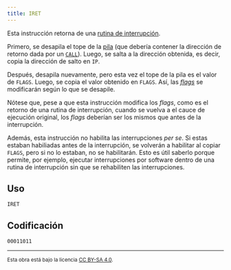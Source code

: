 ```yaml
---
title: IRET
---
```


Esta instrucción retorna de una [rutina de interrupción](/cpu/#interrupciones).

Primero, se desapila el tope de la [pila](/cpu/#pila) (que debería contener la dirección de retorno dada por un [`CALL`](/cpu/instructions/call/)). Luego, se salta a la dirección obtenida, es decir, copia la dirección de salto en `IP`.

Después, desapila nuevamente, pero esta vez el tope de la pila es el valor de `FLAGS`. Luego, se copia el valor obtenido en `FLAGS`. Así, las [_flags_](/cpu/#flags) se modificarán según lo que se desapile.

Nótese que, pese a que esta instrucción modifica los _flags_, como es el retorno de una rutina de interrupción, cuando se vuelva a el cauce de ejecución original, los _flags_ deberían ser los mismos que antes de la interrupción.

Además, esta instrucción no habilita las interrupciones _per se_. Si estas estaban habiliadas antes de la interrupción, se volverán a habilitar al copiar `FLAGS`, pero si no lo estaban, no se habilitarán. Esto es útil saberlo porque permite, por ejemplo, ejecutar interrupciones por software dentro de una rutina de interrupción sin que se rehabiliten las interrupciones.

## Uso

```vonsim
IRET
```

## Codificación

`00011011`

---

<small>Esta obra está bajo la licencia <a target="_blank" rel="license noopener noreferrer" href="http://creativecommons.org/licenses/by-sa/4.0/">CC BY-SA 4.0</a>.</small>
